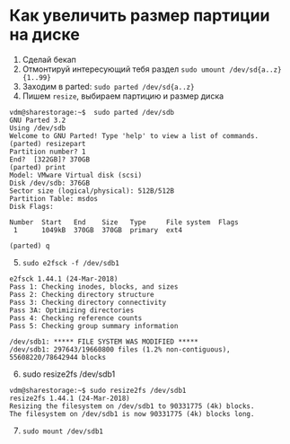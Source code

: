 # Как увеличить размер партиции на диске

1. Сделай бекап
2. Отмонтируй интересующий тебя раздел `sudo umount /dev/sd{a..z}{1..99}`
3. Заходим в parted: `sudo parted /dev/sd{a..z}`
4. Пишем `resize`, выбираем партицию и размер диска
```
vdm@sharestorage:~$  sudo parted /dev/sdb
GNU Parted 3.2
Using /dev/sdb
Welcome to GNU Parted! Type 'help' to view a list of commands.
(parted) resizepart
Partition number? 1
End?  [322GB]? 370GB
(parted) print
Model: VMware Virtual disk (scsi)
Disk /dev/sdb: 376GB
Sector size (logical/physical): 512B/512B
Partition Table: msdos
Disk Flags:

Number  Start   End    Size   Type     File system  Flags
 1      1049kB  370GB  370GB  primary  ext4

(parted) q

```
5. `sudo e2fsck -f /dev/sdb1`
```
e2fsck 1.44.1 (24-Mar-2018)
Pass 1: Checking inodes, blocks, and sizes
Pass 2: Checking directory structure
Pass 3: Checking directory connectivity
Pass 3A: Optimizing directories
Pass 4: Checking reference counts
Pass 5: Checking group summary information

/dev/sdb1: ***** FILE SYSTEM WAS MODIFIED *****
/dev/sdb1: 297643/19660800 files (1.2% non-contiguous), 55608220/78642944 blocks

```
6.  sudo resize2fs /dev/sdb1
```
vdm@sharestorage:~$ sudo resize2fs /dev/sdb1
resize2fs 1.44.1 (24-Mar-2018)
Resizing the filesystem on /dev/sdb1 to 90331775 (4k) blocks.
The filesystem on /dev/sdb1 is now 90331775 (4k) blocks long.
```
7. `sudo mount /dev/sdb1`
 
 

